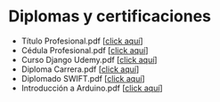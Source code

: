 # Diplomas y certificaciones

* Título Profesional.pdf [[click aquí](https://github.com/mglacayo07/cedulaprofesional/blob/main/T%C3%ADtulo%20Profesional.pdf)]
* Cédula Profesional.pdf [[click aquí](https://github.com/mglacayo07/cedulaprofesional/blob/main/C%C3%A9dula%20Profesional.pdf)]
* Curso Django Udemy.pdf [[click aquí](https://github.com/mglacayo07/cedulaprofesional/blob/main/Curso%20Django.pdf)]
* Diploma Carrera.pdf [[click aquí](https://github.com/mglacayo07/cedulaprofesional/blob/main/Diploma%20Carrera.pdf)]
* Diplomado SWIFT.pdf [[click aquí](https://github.com/mglacayo07/cedulaprofesional/blob/main/Diplomado%20SWIFT.pdf)]
* Introducción a Arduino.pdf [[click aquí](https://github.com/mglacayo07/cedulaprofesional/blob/main/Introducci%C3%B3n%20a%20Arduino.pdf)]
